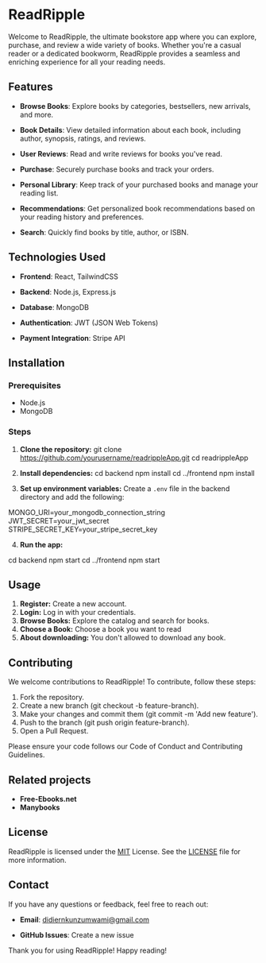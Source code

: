 # ReadRipple

Welcome to ReadRipple, the ultimate bookstore app where you can explore, purchase, and review a wide variety of books. Whether you're a casual reader or a dedicated bookworm, ReadRipple provides a seamless and enriching experience for all your reading needs.

## Features

* **Browse Books**: Explore books by categories, bestsellers, new arrivals, and more.

* **Book Details**: View detailed information about each book, including author, synopsis, ratings, and reviews.

* **User Reviews**: Read and write reviews for books you've read.

* **Purchase**: Securely purchase books and track your orders.

* **Personal Library**: Keep track of your purchased books and manage your reading list.

* **Recommendations**: Get personalized book recommendations based on your reading history and preferences.

* **Search**: Quickly find books by title, author, or ISBN.

## Technologies Used

* **Frontend**: React, TailwindCSS

* **Backend**: Node.js, Express.js

* **Database**: MongoDB

* **Authentication**: JWT (JSON Web Tokens)

* **Payment Integration**: Stripe API

## Installation

### Prerequisites
* Node.js
* MongoDB

### Steps
1. **Clone the repository:**
git clone https://github.com/yourusername/readrippleApp.git
cd readrippleApp

2. **Install dependencies:**
cd backend
npm install
cd ../frontend
npm install

3. **Set up environment variables:**
Create a `.env` file in the backend directory and add the following:

MONGO_URI=your_mongodb_connection_string
JWT_SECRET=your_jwt_secret
STRIPE_SECRET_KEY=your_stripe_secret_key

4. **Run the app:**

cd backend
npm start
cd ../frontend
npm start

## Usage

1. **Register:** Create a new account.
2. **Login:** Log in with your credentials.
3. **Browse Books:** Explore the catalog and search for books.
4. **Choose a Book:** Choose a book you want to read
5. **About downloading:** You don't allowed to download any book.

## Contributing
We welcome contributions to ReadRipple! To contribute, follow these steps:

1. Fork the repository.
2. Create a new branch (git checkout -b feature-branch).
3. Make your changes and commit them (git commit -m 'Add new feature').
4. Push to the branch (git push origin feature-branch).
5. Open a Pull Request.

Please ensure your code follows our Code of Conduct and Contributing Guidelines.

## Related projects

* **Free-Ebooks.net**
* **Manybooks**

## License

ReadRipple is licensed under the [MIT](https://opensource.org/license/mit) License. See the [LICENSE](https://opensource.org/license/mit) file for more information.

## Contact

If you have any questions or feedback, feel free to reach out:

* **Email**: didiernkunzumwami@gmail.com

* **GitHub Issues**: Create a new issue

Thank you for using ReadRipple! Happy reading!